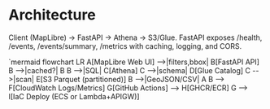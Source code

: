 ﻿# Architecture

Client (MapLibre) → FastAPI → Athena → S3/Glue. FastAPI exposes /health, /events, /events/summary, /metrics with caching, logging, and CORS.

`mermaid
flowchart LR
A[MapLibre Web UI] -->|filters,bbox| B[FastAPI API]
B -->|cached?| B
B -->|SQL| C[Athena]
C -->|schema| D[Glue Catalog]
C -->|scan| E[S3 Parquet (partitioned)]
B -->|GeoJSON/CSV| A
B --> F[CloudWatch Logs/Metrics]
G[GitHub Actions] --> H[GHCR/ECR]
G --> I[IaC Deploy (ECS or Lambda+APIGW)]
